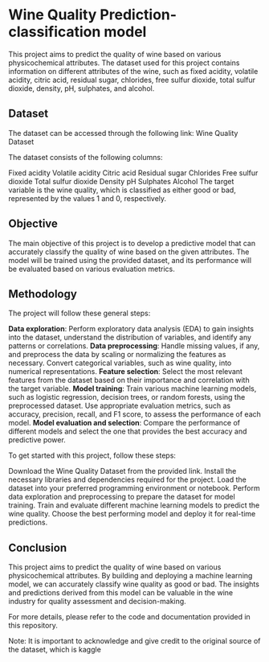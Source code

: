 # Wine Quality Prediction-classification model

This project aims to predict the quality of wine based on various physicochemical attributes. The dataset used for this project contains information on different attributes of the wine, such as fixed acidity, volatile acidity, citric acid, residual sugar, chlorides, free sulfur dioxide, total sulfur dioxide, density, pH, sulphates, and alcohol.

## Dataset

The dataset can be accessed through the following link: Wine Quality Dataset

The dataset consists of the following columns:

Fixed acidity
Volatile acidity
Citric acid
Residual sugar
Chlorides
Free sulfur dioxide
Total sulfur dioxide
Density
pH
Sulphates
Alcohol
The target variable is the wine quality, which is classified as either good or bad, represented by the values 1 and 0, respectively.

## Objective

The main objective of this project is to develop a predictive model that can accurately classify the quality of wine based on the given attributes. The model will be trained using the provided dataset, and its performance will be evaluated based on various evaluation metrics.

## Methodology

The project will follow these general steps:

**Data exploration**: Perform exploratory data analysis (EDA) to gain insights into the dataset, understand the distribution of variables, and identify any patterns or correlations.
**Data preprocessing**: Handle missing values, if any, and preprocess the data by scaling or normalizing the features as necessary. Convert categorical variables, such as wine quality, into numerical representations.
**Feature selection**: Select the most relevant features from the dataset based on their importance and correlation with the target variable.
**Model training**: Train various machine learning models, such as logistic regression, decision trees, or random forests, using the preprocessed dataset. Use appropriate evaluation metrics, such as accuracy, precision, recall, and F1 score, to assess the performance of each model.
**Model evaluation and selection**: Compare the performance of different models and select the one that provides the best accuracy and predictive power.

To get started with this project, follow these steps:

Download the Wine Quality Dataset from the provided link.
Install the necessary libraries and dependencies required for the project.
Load the dataset into your preferred programming environment or notebook.
Perform data exploration and preprocessing to prepare the dataset for model training.
Train and evaluate different machine learning models to predict the wine quality.
Choose the best performing model and deploy it for real-time predictions.

## Conclusion

This project aims to predict the quality of wine based on various physicochemical attributes. By building and deploying a machine learning model, we can accurately classify wine quality as good or bad. The insights and predictions derived from this model can be valuable in the wine industry for quality assessment and decision-making.

For more details, please refer to the code and documentation provided in this repository.

Note: It is important to acknowledge and give credit to the original source of the dataset, which is kaggle

